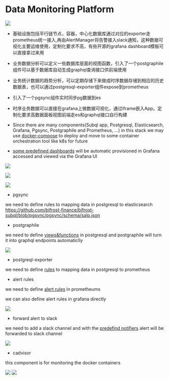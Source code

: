 # Data Monitoring Platform


![](https://i.imgur.com/Rnf3jUh.png)


- 基础设施包括平行链节点，容器，中心化数据库通过对应的exporter走prometheus统一接入,再由AlertManager将告警接入slack通知，这种数据可视化主要运维使用，定制化要求不高，有些开源的grafana dashboard模板可以直接拿过来用

- 业务数据分析可以定义一些数据库层面的视图函数，引入了一个postgraphile组件可以基于数据库自动生成graphql查询接口供前端使用

- 业务统计数据的趋势分析，可以定期存储下来做成时序数据存储到相应的历史数据表，也可以通过postgresql-exporter组件expose到prometheus

- 引入了一个pgsync组件实时同步pg数据到es

- 时序业务数据可以直接在grafana上做数据可视化，通过iframe嵌入App。定制化要求高数据面板视图前端走es和graphql接口自行构建

- Since there are many components(Subql app, Postgresql, Elasticsearch, Grafana, Pgsync, Postgraphile and Prometheus, ...) in this stack we may use [docker-compose](https://github.com/bifrost-finance/bifrost-subql/blob/pgsync/docker-compose.yml) to deploy and move to some container orchestration tool like k8s for future


- [some predefined dashboards](https://github.com/bifrost-finance/bifrost-subql/blob/pgsync/grafana/provisioning/dashboards/salp.json) will be automatic provisioned in Grafana accessed and viewed via the Grafana UI

![](https://i.imgur.com/UeG4z8n.png)

![](https://i.imgur.com/5ZM3kh4.png)

![](https://i.imgur.com/JodQUwT.jpg)


- pgsync

we need to define rules to mapping data in postgresql to elasticsearch
https://github.com/bifrost-finance/bifrost-subql/blob/pgsync/pgsync/schema/salp.json

- postgraphile

we need to define [views&functions](https://github.com/bifrost-finance/bifrost-subql/blob/pgsync/postgresql/monitor.sql) in postgresql and postgraphile will turn it into graphql endpoints automaticlly

![](https://i.imgur.com/SeAIRoH.png)

- postgreql-exporter

we need to define [rules](https://github.com/bifrost-finance/bifrost-subql/blob/pgsync/postgres-exporter/query.yaml) to mapping data in postgresql to prometheus

- alert rules

we need to define [alert rules](https://github.com/bifrost-finance/bifrost-subql/blob/pgsync/prometheus/rule_para.yaml) in prometheums

we can also define alert rules in grafana directly

![](https://i.imgur.com/yG56ynp.png)

- forward alert to slack

we need to add a slack channel and with the [predefind notifiers](https://github.com/bifrost-finance/bifrost-subql/blob/pgsync/grafana/provisioning/notifiers/slack.yaml) alert will be forwarded to slack channel

![](https://i.imgur.com/nnWo3Td.png)


- cadvisor

this component is for monitoring the docker containers

![](https://i.imgur.com/cPYDOSh.png)
![](https://i.imgur.com/1l3bi9m.png)
